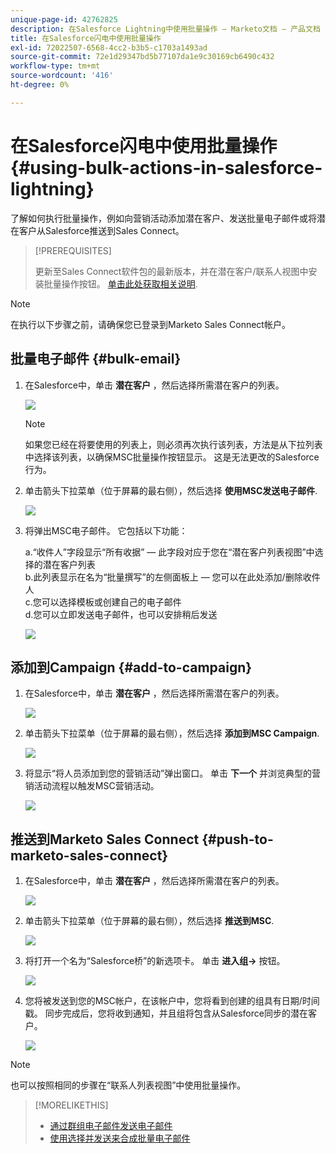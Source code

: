 ```yaml
---
unique-page-id: 42762825
description: 在Salesforce Lightning中使用批量操作 — Marketo文档 — 产品文档
title: 在Salesforce闪电中使用批量操作
exl-id: 72022507-6568-4cc2-b3b5-c1703a1493ad
source-git-commit: 72e1d29347bd5b77107da1e9c30169cb6490c432
workflow-type: tm+mt
source-wordcount: '416'
ht-degree: 0%

---
```


# 在Salesforce闪电中使用批量操作 {#using-bulk-actions-in-salesforce-lightning}

了解如何执行批量操作，例如向营销活动添加潜在客户、发送批量电子邮件或将潜在客户从Salesforce推送到Sales Connect。

>[!PREREQUISITES]
>
>更新至Sales Connect软件包的最新版本，并在潜在客户/联系人视图中安装批量操作按钮。 [单击此处获取相关说明](https://s3.amazonaws.com/tout-user-store/salesforce/assets/SF+Guide+for+Lightning.pdf).

>[!NOTE]
>
>在执行以下步骤之前，请确保您已登录到Marketo Sales Connect帐户。

## 批量电子邮件 {#bulk-email}

1. 在Salesforce中，单击 **潜在客户** ，然后选择所需潜在客户的列表。

   ![](assets/one-6.png)

   >[!NOTE]
   >
   >如果您已经在将要使用的列表上，则必须再次执行该列表，方法是从下拉列表中选择该列表，以确保MSC批量操作按钮显示。 这是无法更改的Salesforce行为。

1. 单击箭头下拉菜单（位于屏幕的最右侧），然后选择 **使用MSC发送电子邮件**.

   ![](assets/two-6.png)

1. 将弹出MSC电子邮件。 它包括以下功能：

   a.“收件人”字段显示“所有收据” — 此字段对应于您在“潜在客户列表视图”中选择的潜在客户列表\
   b.此列表显示在名为“批量撰写”的左侧面板上 — 您可以在此处添加/删除收件人\
   c.您可以选择模板或创建自己的电子邮件\
   d.您可以立即发送电子邮件，也可以安排稍后发送

   ![](assets/three-5.png)

## 添加到Campaign {#add-to-campaign}

1. 在Salesforce中，单击 **潜在客户** ，然后选择所需潜在客户的列表。

   ![](assets/four-4.png)

1. 单击箭头下拉菜单（位于屏幕的最右侧），然后选择 **添加到MSC Campaign**.

   ![](assets/five-4.png)

1. 将显示“将人员添加到您的营销活动”弹出窗口。 单击 **下一个** 并浏览典型的营销活动流程以触发MSC营销活动。

   ![](assets/six-1.png)

## 推送到Marketo Sales Connect {#push-to-marketo-sales-connect}

1. 在Salesforce中，单击 **潜在客户** ，然后选择所需潜在客户的列表。

   ![](assets/seven-2.png)

1. 单击箭头下拉菜单（位于屏幕的最右侧），然后选择 **推送到MSC**.

   ![](assets/eight-2.png)

1. 将打开一个名为“Salesforce桥”的新选项卡。 单击 **进入组→** 按钮。

   ![](assets/nine-2.png)

1. 您将被发送到您的MSC帐户，在该帐户中，您将看到创建的组具有日期/时间戳。 同步完成后，您将收到通知，并且组将包含从Salesforce同步的潜在客户。

   ![](assets/ten-1.png)

>[!NOTE]
>
>也可以按照相同的步骤在“联系人列表视图”中使用批量操作。

>[!MORELIKETHIS]
>
>* [通过群组电子邮件发送电子邮件](/help/marketo/product-docs/marketo-sales-connect/email/using-the-compose-window/sending-emails-via-group-email.md)
>* [使用选择并发送来合成批量电子邮件](/help/marketo/product-docs/marketo-sales-connect/email/using-the-compose-window/composing-bulk-emails-with-select-and-send.md#sending-emails)


